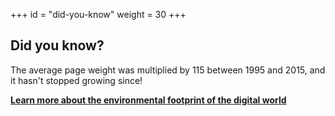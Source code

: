 +++
id = "did-you-know"
weight = 30
+++

## Did you know?

The average page weight was multiplied by 115 between 1995 and 2015, and it hasn't stopped growing since! 

[**Learn more about the environmental footprint of the digital world**](https://www.greenit.fr/environmental-footprint-of-the-digital-world/)
